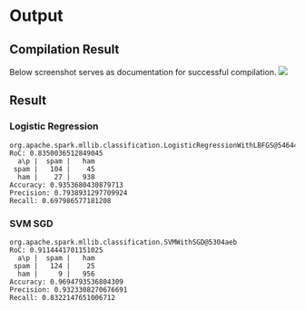 # Output

## Compilation Result

Below screenshot serves as documentation for successful compilation.
![](A_compilation.png)

## Result

### Logistic Regression

```text
org.apache.spark.mllib.classification.LogisticRegressionWithLBFGS@54644470
RoC: 0.8350036512849045
  a\p |  spam |   ham
 spam |   104 |    45
  ham |    27 |   938
Accuracy: 0.9353680430879713
Precision: 0.7938931297709924
Recall: 0.697986577181208
```

### SVM SGD

```text
org.apache.spark.mllib.classification.SVMWithSGD@5304aeb
RoC: 0.9114441701151025
  a\p |  spam |   ham
 spam |   124 |    25
  ham |     9 |   956
Accuracy: 0.9694793536804309
Precision: 0.9323308270676691
Recall: 0.8322147651006712
```